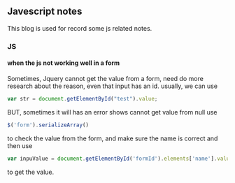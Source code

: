 ## Javescript notes

This blog is used for record some js related notes.

### JS

#### when the js not working well in a form

Sometimes, Jquery cannot get the value from a form, need do more research about the reason, 
even that input has an id. usually, we can use 
```js
var str = document.getElementById("test").value;
```
BUT, sometimes it will has an error shows cannot get value from null
use
```js 
$('form').serializeArray() 
```
to check the value from the form, and make sure the name is correct and then use

```js
var inpuValue = document.getElementById('formId').elements['name'].value;

```
to get the value.



